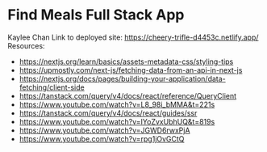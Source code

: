 # Find Meals Full Stack App

Kaylee Chan
Link to deployed site: https://cheery-trifle-d4453c.netlify.app/
Resources:
* https://nextjs.org/learn/basics/assets-metadata-css/styling-tips
* https://upmostly.com/next-js/fetching-data-from-an-api-in-next-js
* https://nextjs.org/docs/pages/building-your-application/data-fetching/client-side
* https://tanstack.com/query/v4/docs/react/reference/QueryClient
* https://www.youtube.com/watch?v=L8_98i_bMMA&t=221s
* https://tanstack.com/query/v4/docs/react/guides/ssr
* https://www.youtube.com/watch?v=IYoZvxUbhUQ&t=819s
* https://www.youtube.com/watch?v=JGWD6rwxPjA
* https://www.youtube.com/watch?v=rpg1jOvGCtQ

